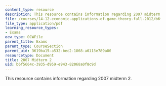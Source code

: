 ```yaml
---
content_type: resource
description: This resource contains information regarding 2007 midterm 2.
file: /courses/14-12-economic-applications-of-game-theory-fall-2012/b6f5664c3935d959e94382068a0f8c9d_MIT14_12F12_midt2_2007.pdf
file_type: application/pdf
learning_resource_types:
- Exams
ocw_type: OCWFile
parent_title: Exams
parent_type: CourseSection
parent_uid: 3619ba15-a532-bec2-1868-a6113e789a80
resourcetype: Document
title: 2007 Midterm 2
uid: b6f5664c-3935-d959-e943-82068a0f8c9d
---
```

This resource contains information regarding 2007 midterm 2.

